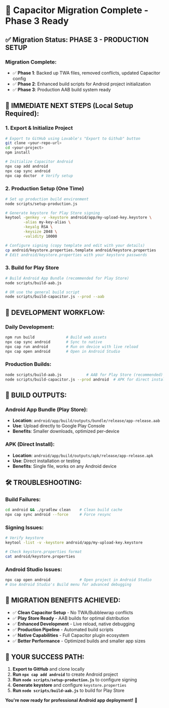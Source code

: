 # 🚀 Capacitor Migration Complete - Phase 3 Ready

## ✅ Migration Status: PHASE 3 - PRODUCTION SETUP

### Migration Complete:
- ✅ **Phase 1**: Backed up TWA files, removed conflicts, updated Capacitor config
- ✅ **Phase 2**: Enhanced build scripts for Android project initialization  
- ✅ **Phase 3**: Production AAB build system ready

## 🎯 **IMMEDIATE NEXT STEPS (Local Setup Required):**

### 1. Export & Initialize Project
```bash
# Export to GitHub using Lovable's "Export to Github" button
git clone <your-repo-url>
cd <your-project>
npm install

# Initialize Capacitor Android
npx cap add android
npx cap sync android
npx cap doctor  # Verify setup
```

### 2. Production Setup (One Time)
```bash
# Set up production build environment
node scripts/setup-production.js

# Generate keystore for Play Store signing
keytool -genkey -v -keystore android/app/my-upload-key.keystore \
        -alias my-key-alias \
        -keyalg RSA \
        -keysize 2048 \
        -validity 10000

# Configure signing (copy template and edit with your details)
cp android/keystore.properties.template android/keystore.properties
# Edit android/keystore.properties with your keystore passwords
```

### 3. Build for Play Store
```bash
# Build Android App Bundle (recommended for Play Store)
node scripts/build-aab.js

# OR use the general build script
node scripts/build-capacitor.js --prod --aab
```

## 🔄 **DEVELOPMENT WORKFLOW:**

### Daily Development:
```bash
npm run build              # Build web assets
npx cap sync android       # Sync to native
npx cap run android        # Run on device with live reload
npx cap open android       # Open in Android Studio
```

### Production Builds:
```bash
node scripts/build-aab.js           # AAB for Play Store (recommended)
node scripts/build-capacitor.js --prod android  # APK for direct install
```

## 📱 **BUILD OUTPUTS:**

### Android App Bundle (Play Store):
- **Location**: `android/app/build/outputs/bundle/release/app-release.aab`
- **Use**: Upload directly to Google Play Console
- **Benefits**: Smaller downloads, optimized per-device

### APK (Direct Install):
- **Location**: `android/app/build/outputs/apk/release/app-release.apk`  
- **Use**: Direct installation or testing
- **Benefits**: Single file, works on any Android device

## 🛠 **TROUBLESHOOTING:**

### Build Failures:
```bash
cd android && ./gradlew clean    # Clean build cache
npx cap sync android --force     # Force resync
```

### Signing Issues:
```bash
# Verify keystore
keytool -list -v -keystore android/app/my-upload-key.keystore

# Check keystore.properties format
cat android/keystore.properties
```

### Android Studio Issues:
```bash
npx cap open android             # Open project in Android Studio
# Use Android Studio's Build menu for advanced debugging
```

## 🎉 **MIGRATION BENEFITS ACHIEVED:**

- ✅ **Clean Capacitor Setup** - No TWA/Bubblewrap conflicts
- ✅ **Play Store Ready** - AAB builds for optimal distribution  
- ✅ **Enhanced Development** - Live reload, native debugging
- ✅ **Production Pipeline** - Automated build scripts
- ✅ **Native Capabilities** - Full Capacitor plugin ecosystem
- ✅ **Better Performance** - Optimized builds and smaller app sizes

## 🚀 **YOUR SUCCESS PATH:**

1. **Export to GitHub** and clone locally
2. **Run `npx cap add android`** to create Android project
3. **Run `node scripts/setup-production.js`** to configure signing
4. **Generate keystore** and configure `keystore.properties`
5. **Run `node scripts/build-aab.js`** to build for Play Store

**You're now ready for professional Android app deployment!** 🎯